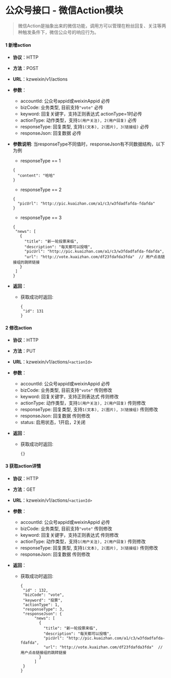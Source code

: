 # 公众号接口 - 微信Action模块

> 微信Action是抽象出来的微信功能，调用方可以管理在粉丝回复、关注等两种触发条件下，微信公众号的响应行为。

#### 1 新增action
* **协议**：HTTP
* **方法**：POST
* **URL**：kzweixin/v1/actions
* **参数**：
    * accountId: 公众号appid或weixinAppid  必传
    * bizCode: 业务类型, 目前支持`"vote"` 必传
    * keyword: 回复关键字，支持正则表达式  actionType=1时必传
    * actionType: 动作类型，支持`1(用户关注), 2(用户回复)` 必传
    * responseType: 回复类型, 支持`1(文本), 2(图片), 3(链接组)` 必传
    * responseJson: 回复数据 必传
    
* **参数说明**:
    当responseType不同值时，responseJson有不同数据结构，以下为例
    * responseType == 1
    
    ```
    {
      "content": "哈哈"
    }
    ```
    
    * responseType == 2
    
    ```
    {
      "picUrl": "http://pic.kuaizhan.com/a1/c3/w3fdadfafda-fdafda"
    }
    ```
    
    * responseType == 3 
    
    ```
    {
     "news": [
       {
         "title": "新一轮投票来临",
         "description": "每天都可以投哦",
         "picUrl": "http://pic.kuaizhan.com/a1/c3/w3fdadfafda-fdafda",
         "url": "http://vote.kuaizhan.com/df23fdafda3fda"  // 用户点击链接组的跳转链接
       }
     ]
    }
    ```

* **返回**：
    * 获取成功时返回:

        ```
        {
         "id": 131
        }
        ```
        
#### 2 修改action
* **协议**：HTTP
* **方法**：PUT
* **URL**：kzweixin/v1/actions/`<actionId>`
* **参数**：
    * accountId: 公众号appid或weixinAppid  必传
    * bizCode: 业务类型, 目前支持`"vote"` 传则修改
    * keyword: 回复关键字，支持正则表达式  传则修改
    * actionType: 动作类型，支持`1(用户关注), 2(用户回复)` 传则修改
    * responseType: 回复类型, 支持`1(文本), 2(图片), 3(链接组)` 传则修改
    * responseJson: 回复数据 传则修改
    * status: 启用状态，1开启，2关闭

* **返回**：
    * 获取成功时返回:

        ```
        {}
        ```
        
#### 3 获取action详情
* **协议**：HTTP
* **方法**：GET
* **URL**：kzweixin/v1/actions/`<actionId>`
* **参数**：
    * accountId: 公众号appid或weixinAppid  必传
    * bizCode: 业务类型, 目前支持`"vote"` 传则修改
    * keyword: 回复关键字，支持正则表达式  传则修改
    * actionType: 动作类型，支持`1(用户关注), 2(用户回复)` 传则修改
    * responseType: 回复类型, 支持`1(文本), 2(图片), 3(链接组)` 传则修改
    * responseJson: 回复数据 传则修改

* **返回**：
    * 获取成功时返回:

        ```
        {
         "id" : 132,
         "bizCode": "vote",
         "keyword": "投票",
         "actionType": 1,
         "responseType": 3,
         "responseJson": {
              "news": [
                {
                  "title": "新一轮投票来临",
                  "description": "每天都可以投哦",
                  "picUrl": "http://pic.kuaizhan.com/a1/c3/w3fdadfafda-fdafda",
                  "url": "http://vote.kuaizhan.com/df23fdafda3fda"  // 用户点击链接组的跳转链接
                }
              ]
         }
        }
        ```
